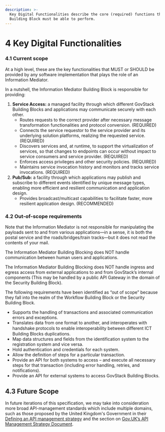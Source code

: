 ```yaml
---
description: >-
  Key Digital Functionalities describe the core (required) functions that this
  Building Block must be able to perform.
---
```


# 4 Key Digital Functionalities

### 4.1 Current scope

At a high level, these are the key functionalities that MUST or SHOULD be provided by any software implementation that plays the role of an Information Mediator.&#x20;

In a nutshell, the Information Mediator Building Block is responsible for providing:

1. **Service Access:** a managed facility through which different GovStack Building Blocks and applications may communicate securely with each other.
   * Routes requests to the correct provider after necessary message transformation functionalities and protocol conversion. (REQUIRED)
   * Connects the service requestor to the service provider and its underlying solution platforms, realizing the requested service. (REQUIRED)
   * Discovers services and, at runtime, to support the virtualization of services, so that changes to endpoints can occur without impact to service consumers and service provider. (REQUIRED)
   * Enforces access privileges and other security policies. (REQUIRED)
   * Maintains service invocation history and monitors and tracks service invocations. (REQUIRED)
2. **Pub/Sub:** a facility through which applications may publish and subscribe to different events identified by unique message types, enabling more efficient and resilient communication and application design.
   * Provides broadcast/multicast capabilities to facilitate faster, more resilient application design. (RECOMMENDED)

### 4.2 Out-of-scope requirements

Note that the Information Mediator is not responsible for manipulating the payloads sent to and from various applications—in a sense, it is both the postal service and the roads/bridges/train tracks—but it does not read the contents of your mail.

The Information Mediator Building Blocking does NOT handle communication between human users and applications.

The Information Mediator Building Blocking does NOT handle ingress and egress access from external applications to and from GovStack’s internal components (This may be handled by a public API Gateway in the domain of the Security Building Block).

The following requirements have been identified as “out of scope” because they fall into the realm of the Workflow Building Block or the Security Building Block.

* Supports the handling of transactions and associated communication errors and exceptions.
* Translates data from one format to another, and interoperates with handshake protocols to enable interoperability between diﬀerent ICT Building Blocks duplications.
* Map data structures and fields from the identification system to the registration system and vice versa.
* Hold authentication and credentials for each system.
* Allow the definition of steps for a particular transaction.
* Provide an API for both systems to access – and execute all necessary steps for that transaction (including error handling, retries, and notifications).
* Provide an API for external systems to access GovStack Building Blocks.

## **4.3 Future Scope**

In future iterations of this specification, we may take into consideration more broad API-management standards which include multiple domains, such as those proposed by the United Kingdom's Government in their [Defining an API management strategy](https://www.gov.uk/guidance/defining-an-api-management-strategy) and the section on [Gov.UK’s API Management Strategy Document](4-key-digital-functionalities.md#4.3.3.2-gov.uks-api-management-strategy-document).

